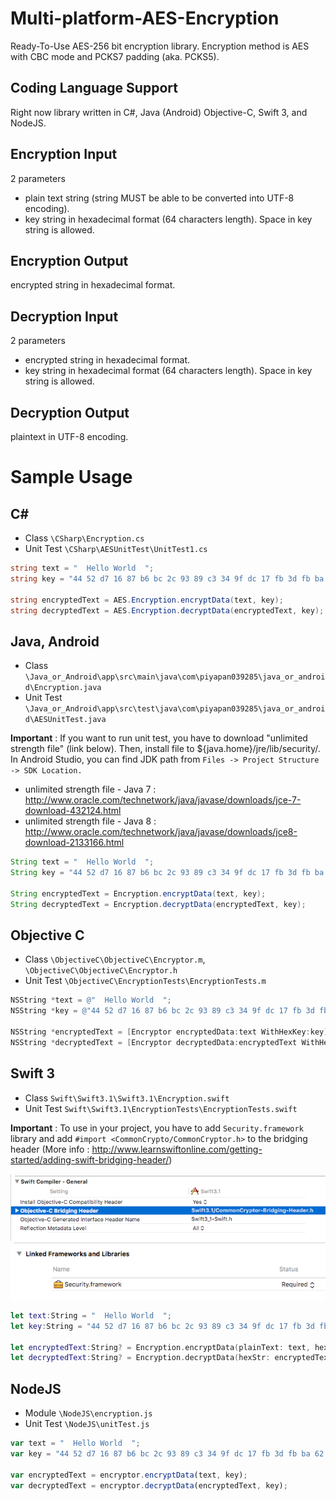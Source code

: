 # Multi-platform-AES-Encryption
Ready-To-Use AES-256 bit encryption library. Encryption method is AES with CBC mode and PCKS7 padding (aka. PCKS5).

## Coding Language Support 
Right now library written in C#, Java (Android) Objective-C, Swift 3, and NodeJS.

## Encryption Input
2 parameters
* plain text string (string MUST be able to be converted into UTF-8 encoding).
* key string in hexadecimal format (64 characters length). Space in key string is allowed.

## Encryption Output
encrypted string in hexadecimal format.

## Decryption Input
2 parameters
* encrypted string in hexadecimal format.
* key string in hexadecimal format (64 characters length). Space in key string is allowed.

## Decryption Output
plaintext in UTF-8 encoding.

# Sample Usage
## C#
* Class ```\CSharp\Encryption.cs```
* Unit Test ```\CSharp\AESUnitTest\UnitTest1.cs```

```csharp
string text = "  Hello World  ";
string key = "44 52 d7 16 87 b6 bc 2c 93 89 c3 34 9f dc 17 fb 3d fb ba 62 24 af fb 76 76 e1 33 79 26 cd d6 02";

string encryptedText = AES.Encryption.encryptData(text, key);
string decryptedText = AES.Encryption.decryptData(encryptedText, key);
```

## Java, Android
* Class ```\Java_or_Android\app\src\main\java\com\piyapan039285\java_or_android\Encryption.java```
* Unit Test ```\Java_or_Android\app\src\test\java\com\piyapan039285\java_or_android\AESUnitTest.java```

**Important** : If you want to run unit test, you have to download "unlimited strength file" (link below). Then, install file to ${java.home}/jre/lib/security/. In Android Studio, you can find JDK path from ```Files -> Project Structure -> SDK Location.```
* unlimited strength file - Java 7 : http://www.oracle.com/technetwork/java/javase/downloads/jce-7-download-432124.html
* unlimited strength file - Java 8 : http://www.oracle.com/technetwork/java/javase/downloads/jce8-download-2133166.html

```java
String text = "  Hello World  ";
String key = "44 52 d7 16 87 b6 bc 2c 93 89 c3 34 9f dc 17 fb 3d fb ba 62 24 af fb 76 76 e1 33 79 26 cd d6 02";

String encryptedText = Encryption.encryptData(text, key);
String decryptedText = Encryption.decryptData(encryptedText, key);
```

## Objective C
* Class ```\ObjectiveC\ObjectiveC\Encryptor.m```, ```\ObjectiveC\ObjectiveC\Encryptor.h```
* Unit Test ```\ObjectiveC\EncryptionTests\EncryptionTests.m```

```objectivec
NSString *text = @"  Hello World  ";
NSString *key = @"44 52 d7 16 87 b6 bc 2c 93 89 c3 34 9f dc 17 fb 3d fb ba 62 24 af fb 76 76 e1 33 79 26 cd d6 02";

NSString *encryptedText = [Encryptor encryptedData:text WithHexKey:key];
NSString *decryptedText = [Encryptor decryptedData:encryptedText WithHexKey:key];
```

## Swift 3
* Class ```Swift\Swift3.1\Swift3.1\Encryption.swift```
* Unit Test ```Swift\Swift3.1\EncryptionTests\EncryptionTests.swift```

**Important** : To use in your project, you have to add ```Security.framework``` library and add ```#import <CommonCrypto/CommonCryptor.h>``` to the bridging header (More info : http://www.learnswiftonline.com/getting-started/adding-swift-bridging-header/) 

![](/Swift/images/bridging_header.png)
![](/Swift/images/security_framework.png)

```swift
let text:String = "  Hello World  ";
let key:String = "44 52 d7 16 87 b6 bc 2c 93 89 c3 34 9f dc 17 fb 3d fb ba 62 24 af fb 76 76 e1 33 79 26 cd d6 02";

let encryptedText:String? = Encryption.encryptData(plainText: text, hexKey: key)
let decryptedText:String? = Encryption.decryptData(hexStr: encryptedText!, hexKey: key)
```

## NodeJS
* Module ```\NodeJS\encryption.js```
* Unit Test ```\NodeJS\unitTest.js```
```js
var text = "  Hello World  ";
var key = "44 52 d7 16 87 b6 bc 2c 93 89 c3 34 9f dc 17 fb 3d fb ba 62 24 af fb 76 76 e1 33 79 26 cd d6 02";

var encryptedText = encryptor.encryptData(text, key);
var decryptedText = encryptor.decryptData(encryptedText, key);
```
